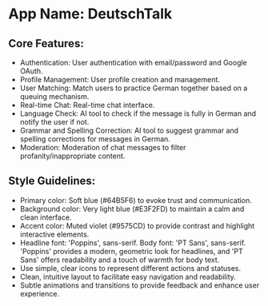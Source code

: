 # **App Name**: DeutschTalk

## Core Features:

- Authentication: User authentication with email/password and Google OAuth.
- Profile Management: User profile creation and management.
- User Matching: Match users to practice German together based on a queuing mechanism.
- Real-time Chat: Real-time chat interface.
- Language Check: AI tool to check if the message is fully in German and notify the user if not.
- Grammar and Spelling Correction: AI tool to suggest grammar and spelling corrections for messages in German.
- Moderation: Moderation of chat messages to filter profanity/inappropriate content.

## Style Guidelines:

- Primary color: Soft blue (#64B5F6) to evoke trust and communication.
- Background color: Very light blue (#E3F2FD) to maintain a calm and clean interface.
- Accent color: Muted violet (#9575CD) to provide contrast and highlight interactive elements.
- Headline font: 'Poppins', sans-serif. Body font: 'PT Sans', sans-serif. 'Poppins' provides a modern, geometric look for headlines, and 'PT Sans' offers readability and a touch of warmth for body text.
- Use simple, clear icons to represent different actions and statuses.
- Clean, intuitive layout to facilitate easy navigation and readability.
- Subtle animations and transitions to provide feedback and enhance user experience.